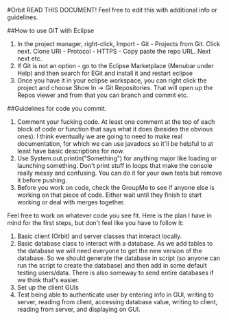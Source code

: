 #Orbit
READ THIS DOCUMENT! 
Feel free to edit this with additional info or guidelines.

##How to use GIT with Eclipse
1. In the project manager, right-click, Import - Git - Projects from Git. Click next. Clone URI - Protocol - HTTPS - Copy paste the repo URL. Next next etc. 
2. If Git is not an option - go to the Eclipse Marketplace (Menubar under Help) and then search for EGit and install it and restart eclipse
3. Once you have it in your eclipse workspace, you can right click the project and choose Show In -> Git Repositories. That will open up the Repos viewer and from that you can branch and commit etc.

##Guidelines for code you commit.
1. Comment your fucking code. At least one comment at the top of each block of code or function that says what it does (besides the obvious ones). I think eventually we are going to need to make real documentation, for which we can use javadocs so it'll be helpful to at least have basic descriptions for now.
2. Use System.out.println("Something") for anything major like loading or launching something. Don't print stuff in loops that make the console really messy and confusing. You can do it for your own tests but remove it before pushing.
3. Before you work on code, check the GroupMe to see if anyone else is working on that piece of code. Either wait until they finish to start working or deal with merges together.

Feel free to work on whatever code you see fit. Here is the plan I have in mind for the first steps, but don't feel like you have to follow it:

1. Basic client (Orbit) and server classes that interact locally. 
2. Basic database class to interact with a database. As we add tables to the database we will need everyone to get the new version of the database. So we should generate the database in script (so anyone can run the script to create the database) and then add in some default testing users/data. There is also someway to send entire databases if we think that's easier.
3. Set up the client GUIs
4. Test being able to authenticate user by entering info in GUI, writing to server, reading from client, accessing database value, writing to client, reading from server, and displaying on GUI.

